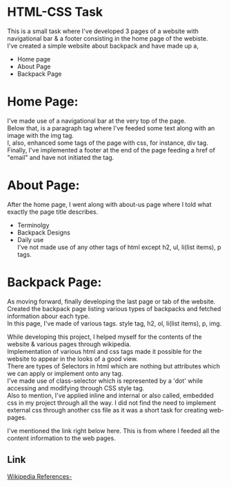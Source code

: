 # HTML-CSS Task

This is a small task where I've developed 3 pages of a website with navigational bar & a footer consisting in the home page of the webiste. <br>
I've created a simple website about backpack and have made up a, <br>
* Home page
* About Page
* Backpack Page

# Home Page:

I've made use of a navigational bar at the very top of the page.<br>
Below that, is a paragraph tag where I've feeded some text along with an image with the img tag.<br>
I, also, enhanced some tags of the page with css, for instance, div tag.
Finally, I've implemented a footer at the end of the page feeding a href of "email" and have not initiated the tag.

# About Page:

After the home page, I went along with about-us page where I told what exactly the page title describes.<br>
* Terminolgy
* Backpack Designs
* Daily use 
<br>I've not made use of any other tags of html except h2, ul, li(list items), p tags.
  
# Backpack Page:

As moving forward, finally developing the last page or tab of the website.<br>
Created the backpack page listing various types of backpacks and fetched information abour each type.<br>
In this page, I've made of various tags. style tag, h2, ol, li(list items), p, img.<br>

While developing this project, I helped myself for the contents of the website & various pages through wikipedia.<br>
Implementation of various html and css tags made it possible for the website to appear in the looks of a good view.<br>
There are types of Selectors in html which are nothing but attributes which we can apply or implement onto any tag.<br>
I've made use of class-selector which is represented by a 'dot' while accessing and modifying through CSS style tag.<br>
Also to mention, I've applied inline and internal or also called, embedded css in my project through all the way. I did not find the need to implement external css through
another css file as it was a short task for creating web-pages.

I've mentioned the link right below here. This is from where I feeded all the content information to the web pages. 

## Link 
[Wikipedia References-](https://en.wikipedia.org/wiki/Backpack)



